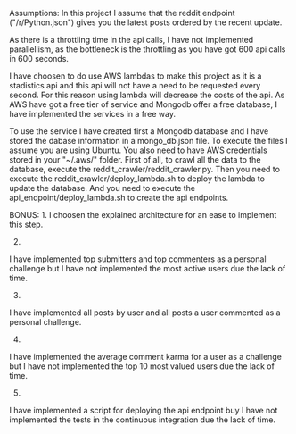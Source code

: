 
Assumptions:
In this project I assume that the reddit endpoint ("/r/Python.json") gives you the latest posts ordered by the recent update.

As there is a throttling time in the api calls, I have not implemented parallellism, as the bottleneck is the throttling as you have got 600 api calls in 600 seconds.

I have choosen to do use AWS lambdas to make this project as it is a stadistics api and this api will not have a need to be requested every second. For this reason using lambda will decrease the costs of the api. As AWS have got a free tier of service and Mongodb offer a free database, I have implemented the services in a free way.

To use the service I have created first a Mongodb database and I have stored the dabase information in a mongo_db.json file. To execute the files I assume you are using Ubuntu. You also need to have AWS credentials stored in your "~/.aws/" folder. First of all, to crawl all the data to the database, execute the reddit_crawler/reddit_crawler.py.
Then you need to execute the reddit_crawler/deploy_lambda.sh to deploy the lambda to update the database. And you need to execute the api_endpoint/deploy_lambda.sh to create the api endpoints.


BONUS:
1.
I choosen the explained architecture for an ease to implement this step.

2.
I have implemented top submitters and top commenters as a personal challenge but I have not implemented the most active users due the lack of time.

3.
I have implemented all posts by user and all posts a user commented as a personal challenge.

4.
I have implemented the average comment karma for a user as a challenge but I have not implemented the top 10 most valued users due the lack of time.

5.
I have implemented a script for deploying the api endpoint buy I have not implemented the tests in the continuous integration due the lack of time.
